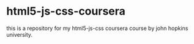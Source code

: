 # html5-js-css-coursera
this is a repository for my html5-js-css coursera course by john hopkins university.

